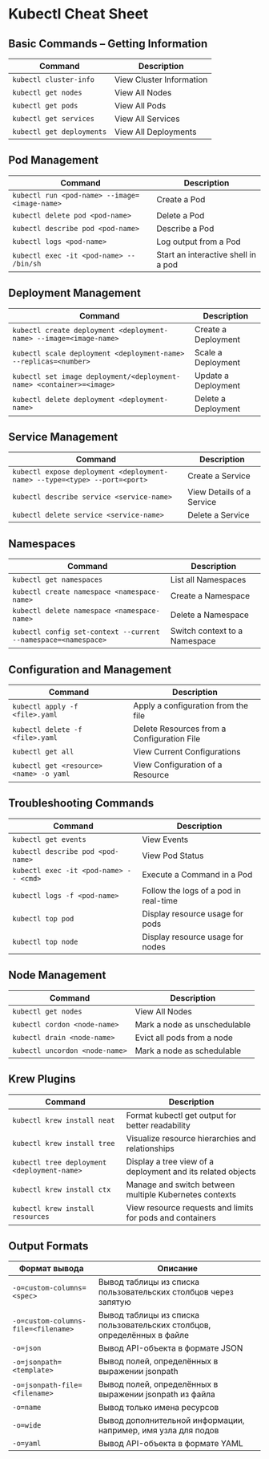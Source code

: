# Kubectl Cheat Sheet

## Basic Commands – Getting Information

| Command                       | Description                |
|-------------------------------|----------------------------|
| `kubectl cluster-info`        | View Cluster Information   |
| `kubectl get nodes`           | View All Nodes             |
| `kubectl get pods`            | View All Pods              |
| `kubectl get services`        | View All Services          |
| `kubectl get deployments`     | View All Deployments       |

## Pod Management

| Command                                              | Description                        |
|------------------------------------------------------|------------------------------------|
| `kubectl run <pod-name> --image=<image-name>`        | Create a Pod                       |
| `kubectl delete pod <pod-name>`                      | Delete a Pod                       |
| `kubectl describe pod <pod-name>`                    | Describe a Pod                     |
| `kubectl logs <pod-name>`                            | Log output from a Pod              |
| `kubectl exec -it <pod-name> -- /bin/sh`             | Start an interactive shell in a pod|

## Deployment Management

| Command                                                                 | Description          |
|-------------------------------------------------------------------------|----------------------|
| `kubectl create deployment <deployment-name> --image=<image-name>`      | Create a Deployment  |
| `kubectl scale deployment <deployment-name> --replicas=<number>`        | Scale a Deployment   |
| `kubectl set image deployment/<deployment-name> <container>=<image>`    | Update a Deployment  |
| `kubectl delete deployment <deployment-name>`                           | Delete a Deployment  |

## Service Management

| Command                                                                 | Description                  |
|-------------------------------------------------------------------------|------------------------------|
| `kubectl expose deployment <deployment-name> --type=<type> --port=<port>`| Create a Service             |
| `kubectl describe service <service-name>`                               | View Details of a Service    |
| `kubectl delete service <service-name>`                                 | Delete a Service             |

## Namespaces

| Command                                                        | Description                       |
|----------------------------------------------------------------|-----------------------------------|
| `kubectl get namespaces`                                       | List all Namespaces               |
| `kubectl create namespace <namespace-name>`                    | Create a Namespace                |
| `kubectl delete namespace <namespace-name>`                    | Delete a Namespace                |
| `kubectl config set-context --current --namespace=<namespace>` | Switch context to a Namespace     |

## Configuration and Management

| Command                                   | Description                                 |
|--------------------------------------------|---------------------------------------------|
| `kubectl apply -f <file>.yaml`             | Apply a configuration from the file         |
| `kubectl delete -f <file>.yaml`            | Delete Resources from a Configuration File  |
| `kubectl get all`                          | View Current Configurations                 |
| `kubectl get <resource> <name> -o yaml`    | View Configuration of a Resource            |

## Troubleshooting Commands

| Command                                 | Description                                 |
|------------------------------------------|---------------------------------------------|
| `kubectl get events`                     | View Events                                 |
| `kubectl describe pod <pod-name>`        | View Pod Status                             |
| `kubectl exec -it <pod-name> -- <cmd>`   | Execute a Command in a Pod                  |
| `kubectl logs -f <pod-name>`             | Follow the logs of a pod in real-time       |
| `kubectl top pod`                        | Display resource usage for pods             |
| `kubectl top node`                       | Display resource usage for nodes            |

## Node Management

| Command                          | Description                        |
|-----------------------------------|------------------------------------|
| `kubectl get nodes`               | View All Nodes                     |
| `kubectl cordon <node-name>`      | Mark a node as unschedulable       |
| `kubectl drain <node-name>`       | Evict all pods from a node         |
| `kubectl uncordon <node-name>`    | Mark a node as schedulable         |

## Krew Plugins

| Command                                                      | Description                                                        |
|--------------------------------------------------------------|--------------------------------------------------------------------|
| `kubectl krew install neat`                                  | Format kubectl get output for better readability                   |
| `kubectl krew install tree`                                  | Visualize resource hierarchies and relationships                   |
| `kubectl tree deployment <deployment-name>`                  | Display a tree view of a deployment and its related objects        |
| `kubectl krew install ctx`                                   | Manage and switch between multiple Kubernetes contexts             |
| `kubectl krew install resources`                             | View resource requests and limits for pods and containers          |

## Output Formats

| Формат вывода                        | Описание                                                                 |
|---------------------------------------|--------------------------------------------------------------------------|
| `-o=custom-columns=<spec>`            | Вывод таблицы из списка пользовательских столбцов через запятую          |
| `-o=custom-columns-file=<filename>`   | Вывод таблицы из списка пользовательских столбцов, определённых в файле  |
| `-o=json`                            | Вывод API-объекта в формате JSON                                         |
| `-o=jsonpath=<template>`              | Вывод полей, определённых в выражении jsonpath                           |
| `-o=jsonpath-file=<filename>`         | Вывод полей, определённых в выражении jsonpath из файла                  |
| `-o=name`                            | Вывод только имена ресурсов                                              |
| `-o=wide`                            | Вывод дополнительной информации, например, имя узла для подов            |
| `-o=yaml`                            | Вывод API-объекта в формате YAML                                         |
